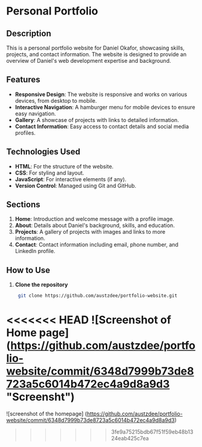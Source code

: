# Personal Portfolio

## Description
This is a personal portfolio website for Daniel Okafor, showcasing skills, projects, and contact information.
The website is designed to provide an overview of Daniel's web development expertise and background.

## Features
- **Responsive Design**: The website is responsive and works on various devices, from desktop to mobile.
- **Interactive Navigation**: A hamburger menu for mobile devices to ensure easy navigation.
- **Gallery**: A showcase of projects with links to detailed information.
- **Contact Information**: Easy access to contact details and social media profiles.

## Technologies Used
- **HTML**: For the structure of the website.
- **CSS**: For styling and layout.
- **JavaScript**: For interactive elements (if any).
- **Version Control**: Managed using Git and GitHub.

## Sections
1. **Home**: Introduction and welcome message with a profile image.
2. **About**: Details about Daniel's background, skills, and education.
3. **Projects**: A gallery of projects with images and links to more information.
4. **Contact**: Contact information including email, phone number, and LinkedIn profile.

## How to Use
1. **Clone the repository**
    ```bash
     git clone https://github.com/austzdee/portfolio-website.git
<<<<<<< HEAD
![Screenshot of Home page] (https://github.com/austzdee/portfolio-website/commit/6348d7999b73de8723a5c6014b472ec4a9d8a9d3 "Screensht")
=======

![screenshot of the homepage] (https://github.com/austzdee/portfolio-website/commit/6348d7999b73de8723a5c6014b472ec4a9d8a9d3)
>>>>>>> 3fe9a75215bdb67f51f59eb48b1324eab425c7ea
